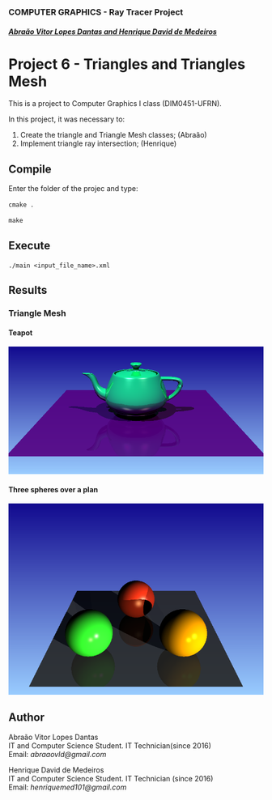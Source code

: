 ### COMPUTER GRAPHICS - Ray Tracer Project

##### [Abraão Vitor Lopes Dantas and Henrique David de Medeiros](#author)

# Project 6 - Triangles and Triangles Mesh

This is a project to Computer Graphics I class (DIM0451-UFRN).

In this project, it was necessary to:

1. Create the triangle and Triangle Mesh classes; (Abraão)
2. Implement triangle ray intersection; (Henrique)

## Compile

Enter the folder of the projec and type:

`cmake .`

`make`

## Execute

`./main <input_file_name>.xml`

## Results

### Triangle Mesh
#### Teapot
  <img src="./teapot_hires_P.png">
  
#### Three spheres over a plan
  <img src="./three_spheres_plane.png">
  
## Author
Abraão Vitor Lopes Dantas  
IT and Computer Science Student. IT Technician(since 2016)  
Email: _abraaovld@gmail.com_

Henrique David de Medeiros  
IT and Computer Science Student. IT Technician (since 2016)  
Email: _henriquemed101@gmail.com_
